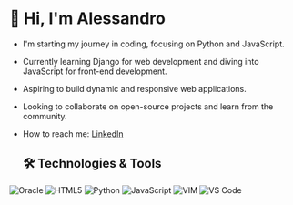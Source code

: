 # 👋 Hi, I'm Alessandro

- I'm starting my journey in coding, focusing on Python and JavaScript.
- Currently learning Django for web development and diving into JavaScript for front-end development.
- Aspiring to build dynamic and responsive web applications.
- Looking to collaborate on open-source projects and learn from the community.
- How to reach me: [LinkedIn](www.linkedin.com/in/alessandro-de-vincenti)

  ## 🛠️ Technologies & Tools
  
![Oracle](https://img.shields.io/badge/Oracle-F80000?style=for-the-badge&logo=oracle&logoColor=white)
![HTML5](https://img.shields.io/badge/HTML5-E34F26?style=for-the-badge&logo=html5&logoColor=white)
![Python](https://img.shields.io/badge/Python-3776AB?style=for-the-badge&logo=python&logoColor=white)
![JavaScript](https://img.shields.io/badge/JavaScript-F7DF1E?style=for-the-badge&logo=javascript&logoColor=black)
![VIM](https://img.shields.io/badge/VIM-019733?style=for-the-badge&logo=vim&logoColor=white)
![VS Code](https://img.shields.io/badge/VS%20Code-007ACC?style=for-the-badge&logo=visual-studio-code&logoColor=white)



<!---
hemuba/hemuba is a ✨ special ✨ repository because its `README.md` (this file) appears on your GitHub profile.
You can click the Preview link to take a look at your changes.
--->
